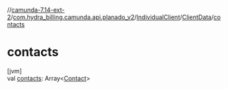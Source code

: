//[camunda-7.14-ext-2](../../../../index.md)/[com.hydra_billing.camunda.api.planado_v2](../../index.md)/[IndividualClient](../index.md)/[ClientData](index.md)/[contacts](contacts.md)

# contacts

[jvm]\
val [contacts](contacts.md): Array<[Contact](../../../com.hydra_billing.camunda.api.planado_v2.common_types/-contact/index.md)>
